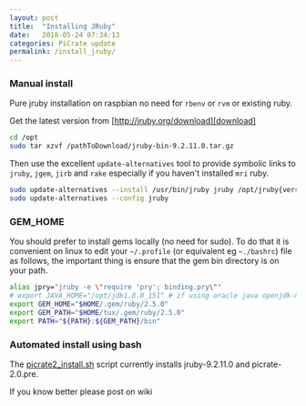 ```yaml
---
layout: post
title:  "Installing JRuby"
date:   2018-05-24 07:34:13
categories: PiCrate update
permalink: /install_jruby/
---
```

### Manual install ###

Pure jruby installation on raspbian no need for `rbenv` or `rvm` or existing ruby.


Get the latest version from [http://jruby.org/download][download]

```bash
cd /opt
sudo tar xzvf /pathToDownload/jruby-bin-9.2.11.0.tar.gz
```

Then use the excellent `update-alternatives` tool to provide symbolic links to `jruby`, `jgem`, `jirb` and `rake` especially if you haven't installed `mri` ruby.

```bash
sudo update-alternatives --install /usr/bin/jruby jruby /opt/jruby{version}/bin/jruby 100
sudo update-alternatives --config jruby
```

### GEM_HOME ###

You should prefer to install gems locally (no need for sudo). To do that it is convenient on linux to edit your `~/.profile` (or equivalent eg `~./bashrc`) file as follows, the important thing is ensure that the gem bin directory is on your path.

```bash
alias jpry="jruby -e \"require 'pry'; binding.pry\""
# export JAVA_HOME="/opt/jdk1.8.0_151" # if using oracle java openjdk-8 is fine though
export GEM_HOME="$HOME/.gem/ruby/2.5.0"
export GEM_PATH="$HOME/tux/.gem/ruby/2.5.0"
export PATH="${PATH}:${GEM_PATH}/bin"
```

### Automated install using bash ###

The [picrate2_install.sh][bash] script currently installs jruby-9.2.11.0 and picrate-2.0.pre.

If you know better please post on wiki

[download]:"https://repo1.maven.org/maven2/org/jruby/jruby-dist/9.2.11.0/jruby-dist-9.2.11.0-bin.tar.gz"
[bash]:https://gist.github.com/monkstone/6ae9840d7b7008c177b4a9f589d14ec6
